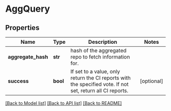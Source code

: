 # AggQuery

## Properties
Name | Type | Description | Notes
------------ | ------------- | ------------- | -------------
**aggregate_hash** | **str** | hash of the aggregated repo to fetch information for.  | 
**success** | **bool** | If set to a value, only return the CI reports with the specified vote. If not set, return all CI reports.  | [optional] 

[[Back to Model list]](../README.md#documentation-for-models) [[Back to API list]](../README.md#documentation-for-api-endpoints) [[Back to README]](../README.md)


